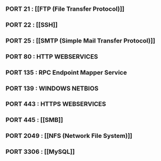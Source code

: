 ### PORT 21 : [[FTP (File Transfer Protocol)]]
### PORT 22 : [[SSH]]
### PORT 25 : [[SMTP (Simple Mail Transfer Protocol)]]
### PORT 80 : HTTP WEBSERVICES
### PORT 135 : RPC Endpoint Mapper Service
### PORT 139 : WINDOWS NETBIOS
### PORT 443 : HTTPS WEBSERVICES
### PORT 445 : [[SMB]]
### PORT 2049 : [[NFS (Network File System)]]
### PORT 3306 : [[MySQL]]